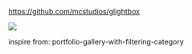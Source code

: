https://github.com/mcstudios/glightbox


 <a href="https://mcstudios.github.io/glightbox/demo/img/small/gm1.jpg" class="glightbox">
            <img src="https://mcstudios.github.io/glightbox/demo/img/small/gm1.jpg">
          </a>

inspire from: portfolio-gallery-with-filtering-category 
